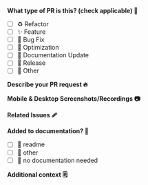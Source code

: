 **What type of PR is this? (check applicable) 🚧**

- [ ] ♻️ Refactor
- [ ] ✨ Feature
- [ ] 🐛 Bug Fix
- [ ] 👷 Optimization
- [ ] 📝 Documentation Update
- [ ] 🔖 Release
- [ ] 🚩 Other

**Describe your PR request 🔥**

<!-- A clear and consise description of your PR request-->

**Mobile & Desktop Screenshots/Recordings 📷**

<!-- 
UI changes should be accompanied by screenshots or recordings. Please upload/link them here. 
Guide to linking images here:
https://docs.github.com/en/get-started/writing-on-github/getting-started-with-writing-and-formatting-on-github/basic-writing-and-formatting-syntax#uploading-assets
-->

**Related Issues 🩹**

<!-- 
Example: 
Resolves #123
Closes #456

Guide to linking issues here:
https://docs.github.com/en/issues/tracking-your-work-with-issues/linking-a-pull-request-to-an-issue
-->

**Added to documentation? 📝**

- [ ] 📜 readme
- [ ] 📜 other
- [ ] 🙅 no documentation needed

**Additional context 🗒️**
<!--Add any other context pull request here.-->

